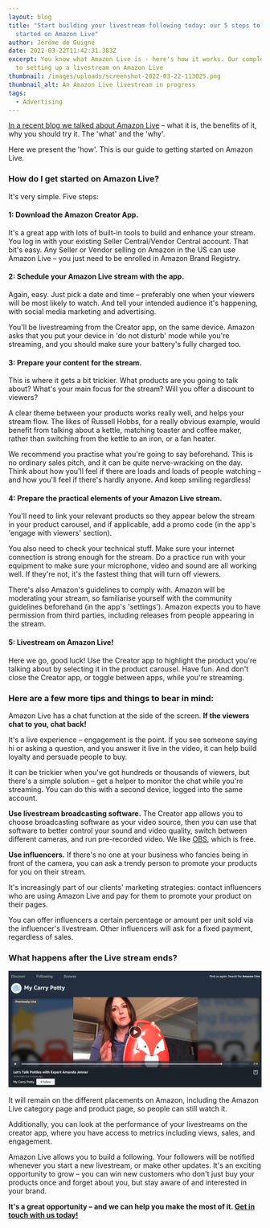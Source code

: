 ```yaml
---
layout: blog
title: "Start building your livestream following today: our 5 steps to getting
  started on Amazon Live"
author: Jérôme de Guigné
date: 2022-03-22T11:42:31.383Z
excerpt: You know what Amazon Live is - here's how it works. Our complete guide
  to setting up a livestream on Amazon Live
thumbnail: /images/uploads/screenshot-2022-03-22-113025.png
thumbnail_alt: An Amazon Live livestream in progress
tags:
  - Advertising
---
```

[In a recent blog we talked about Amazon Live](https://amazon-expert.medium.com/amazon-live-shoppable-livestreams-bring-influencer-culture-to-amazon-a52f05d86205) – what it is, the benefits of it, why you should try it. The 'what' and the 'why'.

Here we present the 'how'. This is our guide to getting started on Amazon Live.

### How do I get started on Amazon Live?

It's very simple. Five steps:

#### **1: Download the Amazon Creator App.** 

It's a great app with lots of built-in tools to build and enhance your stream. You log in with your existing Seller Central/Vendor Central account. That bit's easy.
Any Seller or Vendor selling on Amazon in the US can use Amazon Live – you just need to be enrolled in Amazon Brand Registry.

#### 2: Schedule your Amazon Live stream with the app.

Again, easy. Just pick a date and time – preferably one when your viewers will be most likely to watch. And tell your intended audience it's happening, with social media marketing and advertising.

You'll be livestreaming from the Creator app, on the same device. Amazon asks that you put your device in 'do not disturb' mode while you're streaming, and you should make sure your battery's fully charged too.

#### 3: Prepare your content for the stream. 

This is where it gets a bit trickier. What products are you going to talk about? What's your main focus for the stream? Will you offer a discount to viewers?

A clear theme between your products works really well, and helps your stream flow. The likes of Russell Hobbs, for a really obvious example, would benefit from talking about a kettle, matching toaster and coffee maker, rather than switching from the kettle to an iron, or a fan heater.

We recommend you practise what you're going to say beforehand. This is no ordinary sales pitch, and it can be quite nerve-wracking on the day. Think about how you'll feel if there are loads and loads of people watching – and how you'll feel if there's hardly anyone. And keep smiling regardless!

#### 4: Prepare the practical elements of your Amazon Live stream. 

You'll need to link your relevant products so they appear below the stream in your product carousel, and if applicable, add a promo code (in the app's 'engage with viewers' section).

You also need to check your technical stuff. Make sure your internet connection is strong enough for the stream. Do a practice run with your equipment to make sure your microphone, video and sound are all working well. If they're not, it's the fastest thing that will turn off viewers.

There's also Amazon's guidelines to comply with. Amazon will be moderating your stream, so familiarise yourself with the community guidelines beforehand (in the app's 'settings'). Amazon expects you to have permission from third parties, including releases from people appearing in the stream.

#### 5: Livestream on Amazon Live!

Here we go, good luck! Use the Creator app to highlight the product you're talking about by selecting it in the product carousel. Have fun. And don't close the Creator app, or toggle between apps, while you're streaming.

### Here are a few more tips and things to bear in mind:

Amazon Live has a chat function at the side of the screen. **If the viewers chat to you, chat back!**

It's a live experience – engagement is the point. If you see someone saying hi or asking a question, and you answer it live in the video, it can help build loyalty and persuade people to buy.

It can be trickier when you've got hundreds or thousands of viewers, but there's a simple solution – get a helper to monitor the chat while you're streaming. You can do this with a second device, logged into the same account.

**Use livestream broadcasting software.** The Creator app allows you to choose broadcasting software as your video source, then you can use that software to better control your sound and video quality, switch between different cameras, and run pre-recorded video. We like [OBS](https://obsproject.com/), which is free. 

**Use influencers.** If there's no one at your business who fancies being in front of the camera, you can ask a trendy person to promote your products for you on their stream.

It's increasingly part of our clients' marketing strategies: contact influencers who are using Amazon Live and pay for them to promote your product on their pages.

You can offer influencers a certain percentage or amount per unit sold via the influencer's livestream. Other influencers will ask for a fixed payment, regardless of sales.

### What happens after the Live stream ends?

![MyCarryPotty livestream on Amazon Live](/images/uploads/screenshot-2022-03-22-114011.png)

It will remain on the different placements on Amazon, including the Amazon Live category page and product page, so people can still watch it.

Additionally, you can look at the performance of your livestreams on the creator app, where you have access to metrics including views, sales, and engagement.

Amazon Live allows you to build a following. Your followers will be notified whenever you start a new livestream, or make other updates. It's an exciting opportunity to grow – you can win new customers who don't just buy your products once and forget about you, but stay aware of and interested in your brand.

**It's a great opportunity – and we can help you make the most of it. [Get in touch with us today!](https://e-comas.com/contact.html)**
